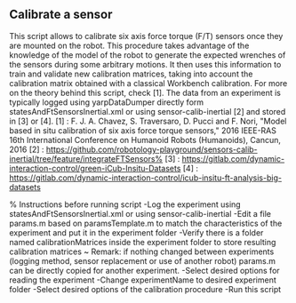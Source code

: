 ## Calibrate a sensor

This script allows to calibrate six axis force torque (F/T)
sensors once they are mounted on the robot. This procedure
takes advantage of the knowledge of the model of the robot
to generate the expected wrenches of the sensors during
some arbitrary motions. It then uses this information to train
and validate new calibration matrices, taking into account
the calibration matrix obtained with a classical Workbench
calibration. For more on the theory behind this script, check [1].
The data from an experiment is typically logged
using yarpDataDumper directly form statesAndFtSensorsInertial.xml or
using sensor-calib-inertial [2] and stored in [3] or [4].
[1] : F. J. A. Chavez, S. Traversaro, D. Pucci and F. Nori, 
      "Model based in situ calibration of six axis force torque sensors," 
      2016 IEEE-RAS 16th International Conference on Humanoid Robots (Humanoids), Cancun, 2016
[2] : https://github.com/robotology-playground/sensors-calib-inertial/tree/feature/integrateFTSensors% 
[3] : https://gitlab.com/dynamic-interaction-control/green-iCub-Insitu-Datasets
[4] : https://gitlab.com/dynamic-interaction-control/icub-insitu-ft-analysis-big-datasets 

% Instructions before running script
-Log the experiment using statesAndFtSensorsInertial.xml or
using sensor-calib-inertial
-Edit a file params.m based on paramsTemplate.m to match the 
characteristics of the experiment and put it in the experiment folder
-Verify there is a folder named calibrationMatrices inside the experiment 
folder to store resulting calibration matrices
   ~ Remark: if nothing changed between experiments (logging method,
   sensor replacement or use of another robot) params.m can be
   directly copied for another experiment.
-Select desired options for reading the experiment
-Change experimentName to desired experiment folder
-Select desired options of the calibration procedure
-Run this script

